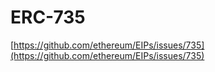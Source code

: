 # ERC-735

[https://github.com/ethereum/EIPs/issues/735](https://github.com/ethereum/EIPs/issues/735)

